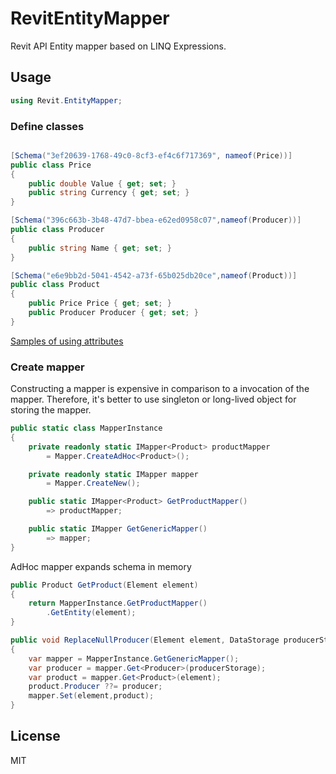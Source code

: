 # RevitEntityMapper

Revit API Entity mapper based on LINQ Expressions.

## Usage

```csharp
using Revit.EntityMapper;
```
### Define classes
```csharp

[Schema("3ef20639-1768-49c0-8cf3-ef4c6f717369", nameof(Price))]
public class Price
{
    public double Value { get; set; }
    public string Currency { get; set; }
}

[Schema("396c663b-3b48-47d7-bbea-e62ed0958c07",nameof(Producer))]
public class Producer
{
    public string Name { get; set; }
}

[Schema("e6e9bb2d-5041-4542-a73f-65b025db20ce",nameof(Product))]
public class Product
{
    public Price Price { get; set; }
    public Producer Producer { get; set; }
}
```
[Samples of using attributes](https://github.com/Nknw/RevitEntityMapper/blob/master/Samples/ReflectedClasses/Features.cs)

### Create mapper
Constructing a mapper is expensive in comparison to a invocation of the mapper. Therefore, it's better to use singleton or long-lived object for storing the mapper.
```csharp
public static class MapperInstance
{
    private readonly static IMapper<Product> productMapper 
        = Mapper.CreateAdHoc<Product>();

    private readonly static IMapper mapper
        = Mapper.CreateNew(); 

    public static IMapper<Product> GetProductMapper() 
        => productMapper;

    public static IMapper GetGenericMapper()
        => mapper;
}
```
AdHoc mapper expands schema in memory
```csharp
public Product GetProduct(Element element)
{
    return MapperInstance.GetProductMapper()
        .GetEntity(element);
}

public void ReplaceNullProducer(Element element, DataStorage producerStorage)
{
    var mapper = MapperInstance.GetGenericMapper();
    var producer = mapper.Get<Producer>(producerStorage);
    var product = mapper.Get<Product>(element);
    product.Producer ??= producer;
    mapper.Set(element,product);
}
```
## License

MIT